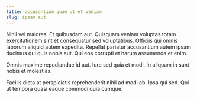 ```yaml
---
title: accusantium quae ut et veniam
slug: ipsam aut
---
```


Nihil vel maiores. Et quibusdam aut. Quisquam veniam voluptas totam exercitationem sint et consequatur sed voluptatibus. Officiis qui omnis laborum aliquid autem expedita. Repellat pariatur accusantium autem ipsam ducimus qui quis nobis aut. Qui eos corrupti et harum assumenda et enim.

Omnis maxime repudiandae id aut. Iure sed quia et modi. In aliquam in sunt nobis et molestias.

Facilis dicta at perspiciatis reprehenderit nihil ad modi ab. Ipsa qui sed. Qui ut tempora quasi eaque commodi quia cumque.
